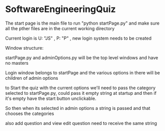 ﻿# SoftwareEngineeringQuiz

The start page is the main file to run "python startPage.py" and make sure all the pther files are in the current working directory

Current login is U: "JS" , P: "P" , new login system needs to be created

Window structure:

startPage.py and adminOptions.py will be the top level windows and have no masters

Login window belongs to startPage and the various options in there will be children of admin options

to Start the quiz with the current options we'll need to pass the category selected to startPage.py, could pass it empty string at startup and then if it's empty have the start button unclickable.

So then when its selected in admin options a string is passed and that chooses the categories

also add question and view edit question need to receive the same string




